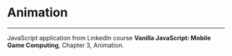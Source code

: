 # Animation
---
JavaScript application from LinkedIn course **Vanilla JavaScript: Mobile Game Computing**, Chapter 3, Animation.
